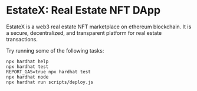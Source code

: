 # EstateX: Real Estate NFT DApp

EstateX is a web3 real estate NFT marketplace on ethereum blockchain. It is a secure, decentralized, and transparent platform for real estate transactions.

Try running some of the following tasks:

```shell
npx hardhat help
npx hardhat test
REPORT_GAS=true npx hardhat test
npx hardhat node
npx hardhat run scripts/deploy.js
```
